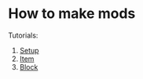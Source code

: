 # How to make mods

Tutorials:
1. [Setup](./tutorials/setup.md)
2. [Item](./tutorials/item.md)
3. [Block](./tutorials/block.md)
